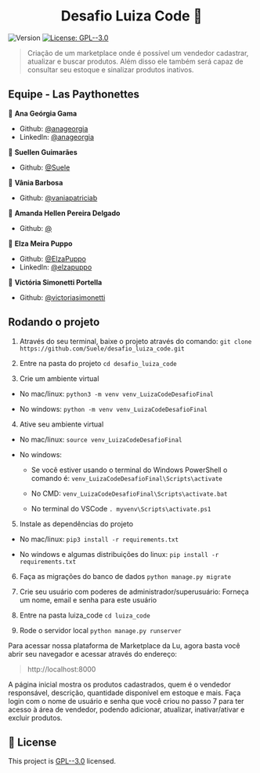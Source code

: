 <h1 align="center">Desafio Luiza Code 👋</h1>
<p>
  <img alt="Version" src="https://img.shields.io/badge/version-1.0-blue.svg?cacheSeconds=2592000" />
  <a href="https://github.com/anageorgia/desafio_luiza_code/blob/main/LICENSE" target="_blank">
    <img alt="License: GPL--3.0" src="https://img.shields.io/badge/License-GPL--3.0-yellow.svg" />
  </a>
</p>

> Criação de um marketplace onde é possível um vendedor cadastrar, atualizar e buscar produtos. Além disso ele também será capaz de consultar seu estoque e sinalizar produtos inativos.

## Equipe - Las Paythonettes

👤 **Ana Geórgia Gama**

* Github: [@anageorgia](https://github.com/anageorgia)
* LinkedIn: [@anageorgia](https://linkedin.com/in/anageorgia)

👤 **Suellen Guimarães**

* Github: [@Suele](https://github.com/Suele)

👤 **Vânia Barbosa**

* Github: [@vaniapatriciab](https://github.com/vaniapatriciab)

👤 **Amanda Hellen Pereira Delgado**

* Github: [@](https://github.com/)

👤 **Elza Meira Puppo**

* Github: [@ElzaPuppo](https://github.com/ElzaPuppo)
* LinkedIn: [@elzapuppo](https://linkedin.com/in/elzapuppo)

👤 **Victória Simonetti Portella**

* Github: [@victoriasimonetti](https://github.com/victoriasimonetti)

## Rodando o projeto
1. Através do seu terminal, baixe o projeto através do comando:
  `git clone https://github.com/Suele/desafio_luiza_code.git`

2. Entre na pasta do projeto
  `cd desafio_luiza_code`

3. Crie um ambiente virtual

- No mac/linux:
  `python3 -m venv venv_LuizaCodeDesafioFinal`

- No windows:
  `python -m venv venv_LuizaCodeDesafioFinal`

4. Ative seu ambiente virtual

- No mac/linux:
`source venv_LuizaCodeDesafioFinal`

- No windows:
  - Se você estiver usando o terminal do Windows PowerShell o comando é:
  `venv_LuizaCodeDesafioFinal\Scripts\activate`

  - No CMD:
  `venv_LuizaCodeDesafioFinal\Scripts\activate.bat`

  - No terminal do VSCode
  `. myvenv\Scripts\activate.ps1`

5. Instale as dependências do projeto
- No mac/linux:
`pip3 install -r requirements.txt`

- No windows e algumas distribuições do linux:
`pip install -r requirements.txt`

6. Faça as migrações do banco de dados
`python manage.py migrate`

7. Crie seu usuário com poderes de administrador/superusuário:
  Forneça um nome, email e senha para este usuário

8. Entre na pasta luiza_code
`cd luiza_code`

9. Rode o servidor local
`python manage.py runserver`

Para acessar nossa plataforma de Marketplace da Lu, agora basta você abrir seu navegador e acessar através do endereço:
> http://localhost:8000

A página inicial mostra os produtos cadastrados, quem é o vendedor responsável, descrição, quantidade disponível em estoque e mais. Faça login com o nome de usuário e senha que você criou no passo 7 para ter acesso à área de vendedor, podendo adicionar, atualizar, inativar/ativar e excluir produtos.


## 📝 License

This project is [GPL--3.0](https://github.com/anageorgia/desafio_luiza_code/blob/main/LICENSE) licensed.

